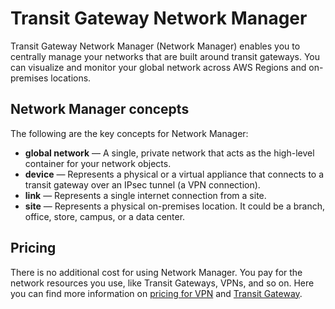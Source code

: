 # Transit Gateway Network Manager<a name="what-is-network-manager"></a>

Transit Gateway Network Manager \(Network Manager\) enables you to centrally manage your networks that are built around transit gateways\. You can visualize and monitor your global network across AWS Regions and on\-premises locations\.

## Network Manager concepts<a name="concepts"></a>

The following are the key concepts for Network Manager:
+ ****global network**** — A single, private network that acts as the high\-level container for your network objects\.
+ ****device**** — Represents a physical or a virtual appliance that connects to a transit gateway over an IPsec tunnel \(a VPN connection\)\.
+ ****link**** — Represents a single internet connection from a site\.
+ ****site**** — Represents a physical on\-premises location\. It could be a branch, office, store, campus, or a data center\.

## Pricing<a name="nm-pricing"></a>

There is no additional cost for using Network Manager. You pay for the network resources you use, like Transit Gateways, VPNs, and so on. Here you can find more information on [pricing for VPN](https://aws.amazon.com/vpn/pricing/) and [Transit Gateway](https://aws.amazon.com/transit-gateway/pricing/)\.
